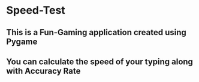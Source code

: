 # Speed-Test

## This is a Fun-Gaming application created using Pygame
## You can calculate the speed of your typing along with Accuracy Rate
